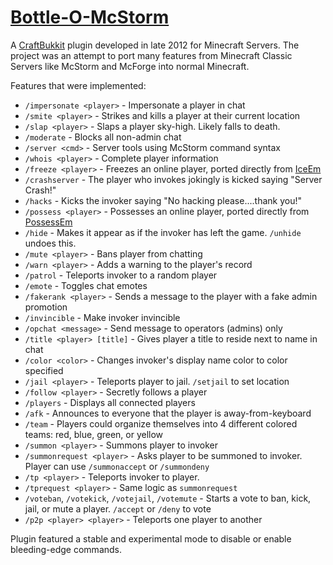 # [Bottle-O-McStorm](http://web.archive.org/web/20171123075421/https://dev.bukkit.org/projects/possessem)

A [CraftBukkit](https://bukkit.org/) plugin developed in late 2012 for Minecraft Servers. 
The project was an attempt to port many features from Minecraft Classic Servers like McStorm
and McForge into normal Minecraft.


Features that were implemented:
- `/impersonate <player>` - Impersonate a player in chat
- `/smite <player>` - Strikes and kills a player at their current location
- `/slap <player>` - Slaps a player sky-high. Likely falls to death.
- `/moderate` - Blocks all non-admin chat
- `/server <cmd>` - Server tools using McStorm command syntax
- `/whois <player>` - Complete player information
- `/freeze <player>` - Freezes an online player, ported directly from [IceEm](https://github.com/kevinpthorne/IceEm)
- `/crashserver` - The player who invokes jokingly is kicked saying "Server Crash!"
- `/hacks` - Kicks the invoker saying "No hacking please....thank you!"
- `/possess <player>` - Possesses an online player, ported directly from [PossessEm](https://github.com/kevinpthorne/PossessEm)
- `/hide` - Makes it appear as if the invoker has left the game. `/unhide` undoes this.
- `/mute <player>` - Bans player from chatting
- `/warn <player>` - Adds a warning to the player's record
- `/patrol` - Teleports invoker to a random player
- `/emote` - Toggles chat emotes
- `/fakerank <player>` - Sends a message to the player with a fake admin promotion
- `/invincible` - Make invoker invincible
- `/opchat <message>` - Send message to operators (admins) only
- `/title <player> [title]` - Gives player a title to reside next to name in chat
- `/color <color>` - Changes invoker's display name color to color specified
- `/jail <player>` - Teleports player to jail. `/setjail` to set location
- `/follow <player>` - Secretly follows a player
- `/players` - Displays all connected players
- `/afk` - Announces to everyone that the player is away-from-keyboard
- `/team` - Players could organize themselves into 4 different colored teams: red, blue, green, or yellow
- `/summon <player>` - Summons player to invoker
- `/summonrequest <player>` - Asks player to be summoned to invoker. Player can use `/summonaccept` or `/summondeny`
- `/tp <player>` - Teleports invoker to player.
- `/tprequest <player>` - Same logic as `summonrequest`
- `/voteban`, `/votekick`, `/votejail`, `/votemute` - Starts a vote to ban, kick, jail, or mute a player. `/accept` or `/deny` to vote
- `/p2p <player> <player>` - Teleports one player to another

Plugin featured a stable and experimental mode to disable or enable bleeding-edge commands.
